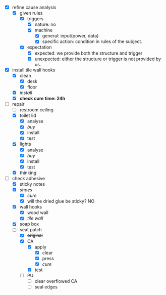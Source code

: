 - [x] refine cause analysis
	- [x] given rules
		- [x] triggers
			- [x] nature: no
			- [x] machine
				- [x] general: input(power, data)
				- [x] specific action: condition in rules of the subject.
		- [x] expectation
			- [x] expected: we provide both the structure and trigger
			- [x] unexpected: either the structure or trigger is not provided by us.
- [x] install tile wall hooks
	- [x] clean
		- [x] desk
		- [x] floor
	- [x] *install*
	- [x] **check cure time: 24h**
- [ ] repair
	- [ ] restroom ceiling
	- [x] toilet lid
		- [x] analyse
		- [x] *buy*
		- [x] install
		- [x] test
	- [x] lights
		- [x] analyse
		- [x] *buy*
		- [x] install
		- [x] test
	- [x] thinking
- [ ] check adhesive
	- [x] sticky notes
	- [x] *shoes*
		- [x] *cure*
		- [x] will the dried glue be sticky?
			NO
	- [x] wall hooks
		- [x] wood wall
		- [x] *tile wall*
	- [x] soap box
	- [ ] seat patch
		- [x] ~~original~~
		- [x] CA
			- [x] apply
				- [x] clear
				- [x] press
				- [x] *cure*
			- [x] test 
		- [ ] PU
			- [ ] clear overflowed CA
			- [ ] seal edges
<!--stackedit_data:
eyJoaXN0b3J5IjpbMTQwMjU1NDY2NV19
-->